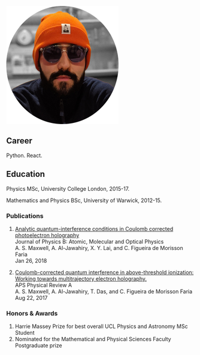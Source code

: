 ![](static/images/me.png)

## Career

Python. React.

## Education

Physics MSc, University College London, 2015-17.  

Mathematics and Physics BSc, University of Warwick, 2012-15.

### Publications

1. [Analytic quantum-interference conditions in Coulomb corrected photoelectron holography](https://iopscience.iop.org/article/10.1088/1361-6455/aa9e81)  
Journal of Physics B: Atomic, Molecular and Optical Physics  
A. S. Maxwell, A. Al-Jawahiry, X. Y. Lai, and C. Figueira de Morisson Faria  
Jan 26, 2018 

2. [Coulomb-corrected quantum interference in above-threshold ionization: Working towards multitrajectory electron holography.](https://journals.aps.org/pra/abstract/10.1103/PhysRevA.96.023420)  
APS Physical Review A  
A. S. Maxwell, A. Al-Jawahiry, T. Das, and C. Figueira de Morisson Faria  
Aug 22, 2017  

### Honors & Awards

1. Harrie Massey Prize for best overall UCL Physics and Astronomy MSc Student
2. Nominated for the Mathematical and Physical Sciences Faculty Postgraduate prize
